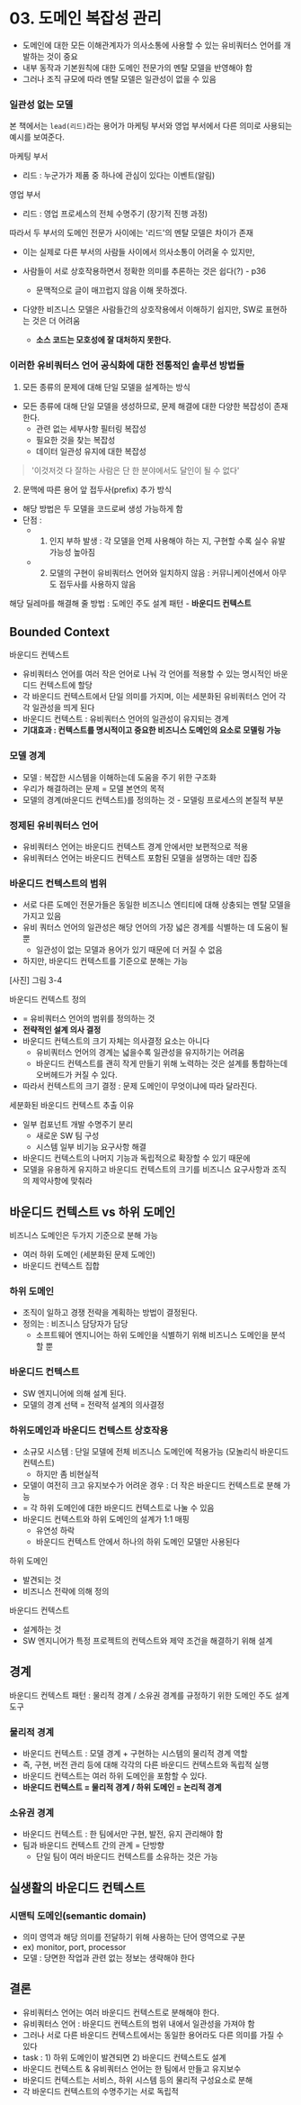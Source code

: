 # 03. 도메인 복잡성 관리 

- 도메인에 대한 모든 이해관계자가 의사소통에 사용할 수 있는 유비쿼터스 언어를 개발하는 것이 중요
- 내부 동작과 기본원칙에 대한 도메인 전문가의 멘탈 모델을 반영해야 함 
- 그러나 조직 규모에 따라 멘탈 모델은 일관성이 없을 수 있음

### 일관성 없는 모델 

본 책에서는 `lead(리드)`라는 용어가 마케팅 부서와 영업 부서에서 다른 의미로 사용되는 예시를 보여준다. 

마케팅 부서 
- 리드 : 누군가가 제품 중 하나에 관심이 있다는 이벤트(알림)

영업 부서 
- 리드 : 영업 프로세스의 전체 수명주기 (장기적 진행 과정)

따라서 두 부서의 도메인 전문가 사이에는 '리드'의 멘탈 모델은 차이가 존재
- 이는 실제로 다른 부서의 사람들 사이에서 의사소통이 어려울 수 있지만, 
- 사람들이 서로 상호작용하면서 정확한 의미를 추론하는 것은 쉽다(?) - p36 
   - 문맥적으로 글이 매끄럽지 않음 이해 못하겠다.

- 다양한 비즈니스 모델은 사람들간의 상호작용에서 이해하기 쉽지만, SW로 표현하는 것은 더 어려움
  - **소스 코드는 모호성에 잘 대처하지 못한다.**

### 이러한 유비쿼터스 언어 공식화에 대한 전통적인 솔루션 방법들 

1. 모든 종류의 문제에 대해 단일 모델을 설계하는 방식 

- 모든 종류에 대해 단일 모델을 생성하므로, 문제 해결에 대한 다양한 복잡성이 존재한다. 
  - 관련 없는 세부사항 필터링 복잡성 
  - 필요한 것을 찾는 복잡성
  - 데이터 일관성 유지에 대한 복잡성 

> '이것저것 다 잘하는 사람은 단 한 분야에서도 달인이 될 수 없다'

2. 문맥에 따른 용어 앞 접두사(prefix) 추가 방식
- 해당 방법은 두 모델을 코드로써 생성 가능하게 함 
- 단점 : 
  - 1. 인지 부하 발생 : 각 모델을 언제 사용해야 하는 지, 구현할 수록 실수 유발 가능성 높아짐 
  - 2. 모델의 구현이 유비쿼터스 언어와 일치하지 않음 : 커뮤니케이션에서 아무도 접두사를 사용하지 않음 

해당 딜레마를 해결해 줄 방법 : 도메인 주도 설계 패턴 - **바운디드 컨텍스트**


## Bounded Context 
바운디드 컨텍스트

- 유비쿼터스 언어를 여러 작은 언어로 나눠 각 언어를 적용할 수 있는 명시적인 바운디드 컨텍스트에 할당 
- 각 바운디드 컨텍스트에서 단일 의미를 가지며, 이는 세분화된 유비쿼터스 언어 각각 일관성을 띄게 된다 
- 바운디드 컨텍스트 : 유비쿼터스 언어의 일관성이 유지되는 경계 
- **기대효과 : 컨텍스트를 명시적이고 중요한 비즈니스 도메인의 요소로 모델링 가능**

### 모델 경계 
- 모델 : 복잡한 시스템을 이해하는데 도움을 주기 위한 구조화 
- 우리가 해결하려는 문제 = 모델 본연의 목적 
- 모델의 경계(바운디드 컨텍스트)를 정의하는 것 - 모델링 프로세스의 본질적 부분 

### 정제된 유비쿼터스 언어 
- 유비쿼터스 언어는 바운디드 컨텍스트 경계 안에서만 보편적으로 적용
- 유비쿼터스 언어는 바운디드 컨텍스트 포함된 모델을 설명하는 데만 집중 

### 바운디드 컨텍스트의 범위 
- 서로 다른 도메인 전문가들은 동일한 비즈니스 엔티티에 대해 상충되는 멘탈 모델을 가지고 있음 
- 유비 쿼터스 언어의 일관성은 해당 언어의 가장 넓은 경계를 식별하는 데 도움이 될 뿐 
  - 일관성이 없는 모델과 용어가 있기 때문에 더 커질 수 없음 
- 하지만, 바운디드 컨텍스트를 기준으로 분해는 가능

[사진] 그림 3-4 


바운디드 컨텍스트 정의 
- = 유비쿼터스 언어의 범위를 정의하는 것 
- **전략적인 설계 의사 결정**
- 바운디드 컨텍스트의 크기 자체는 의사결정 요소는 아니다 
  - 유비쿼터스 언어의 경계는 넓을수록 일관성을 유지하기는 어려움 
  - 바운디드 컨텍스트를 괜히 작게 만들기 위해 노력하는 것은 설계를 통합하는데 오버헤드가 커질 수 있다. 
- 따라서 컨텍스트의 크기 결정 : 문제 도메인이 무엇이냐에 따라 달라진다. 

세분화된 바운디드 컨텍스트 추출 이유
- 일부 컴포넌트 개발 수명주기 분리
  - 새로운 SW 팀 구성
  - 시스템 일부 비기능 요구사항 해결
- 바운디드 컨텍스트의 나머지 기능과 독립적으로 확장할 수 있기 때문에 
- 모델을 유용하게 유지하고 바운디드 컨텍스트의 크기를 비즈니스 요구사항과 조직의 제약사항에 맞춰라 


## 바운디드 컨텍스트 vs 하위 도메인 

비즈니스 도메인은 두가지 기준으로 분해 가능
- 여러 하위 도메인 (세분화된 문제 도메인)
- 바운디드 컨텍스트 집합

### 하위 도메인 
- 조직이 일하고 경쟁 전략을 계획하는 방법이 결정된다. 
- 정의는 : 비즈니스 담당자가 담당
  - 소프트웨어 엔지니어는 하위 도메인을 식별하기 위해 비즈니스 도메인을 분석할 뿐 

### 바운디드 컨텍스트 
- SW 엔지니어에 의해 설계 된다. 
- 모델의 경계 선택 = 전략적 설계의 의사결정 

### 하위도메인과 바운디드 컨텍스트 상호작용 
- 소규모 시스템 : 단일 모델에 전체 비즈니스 도메인에 적용가능 (모놀리식 바운디드 컨텍스트)
  - 하지만 좀 비현실적 
- 모델이 여전히 크고 유지보수가 어려운 경우 : 더 작은 바운디드 컨텍스트로 분해 가능
- = 각 하위 도메인에 대한 바운디드 컨텍스트로 나눌 수 있음 
- 바운디드 컨텍스트와 하위 도메인의 설계가 1:1 매핑
  - 유연성 하락
  - 바운디드 컨텍스트 안에서 하나의 하위 도메인 모델만 사용된다

하위 도메인
- 발견되는 것 
- 비즈니스 전략에 의해 정의 

바운디드 컨텍스트 
- 설계하는 것 
- SW 엔지니어가 특정 프로젝트의 컨텍스트와 제약 조건을 해결하기 위해 설계 

## 경계 

바운디드 컨텍스트 패턴 : 물리적 경계 / 소유권 경계를 규정하기 위한 도메인 주도 설계 도구 

### 물리적 경계 
- 바운디드 컨텍스트 : 모델 경계 + 구현하는 시스템의 물리적 경계 역할 
- 즉, 구현, 버전 관리 등에 대해 각각의 다른 바운디드 컨텍스트와 독립적 실행
- 바운디드 컨텍스트는 여러 하위 도메인을 포함할 수 있다. 
- **바운디드 컨텍스트 = 물리적 경계 / 하위 도메인 = 논리적 경계**

### 소유권 경계
- 바운디드 컨텍스트 : 한 팀에서만 구현, 발전, 유지 관리해야 함 
- 팀과 바운디드 컨텍스트 간의 관계 = 단방향
  - 단일 팀이 여러 바운디드 컨텍스트를 소유하는 것은 가능 

## 실생활의 바운디드 컨텍스트 

### 시맨틱 도메인(semantic domain)
- 의미 영역과 해당 의미를 전달하기 위해 사용하는 단어 영역으로 구분 
- ex) monitor, port, processor 
- 모델 : 당면한 작업과 관련 없는 정보는 생략해야 한다 

## 결론 
- 유비쿼터스 언어는 여러 바운디드 컨텍스트로 분해해야 한다.
- 유비쿼터스 언어 : 바운디드 컨텍스트의 범위 내에서 일관성을 가져야 함 
- 그러나 서로 다른 바운디드 컨텍스트에서는 동일한 용어라도 다른 의미를 가질 수 있다 
- task : 1) 하위 도메인이 발견되면 2) 바운디드 컨텍스트도 설계
- 바운디드 컨텍스트 & 유비쿼터스 언어는 한 팀에서 만들고 유지보수 
- 바운디드 컨텍스트는 서비스, 하위 시스템 등의 물리적 구성요소로 분해 
- 각 바운디드 컨텍스트의 수명주기는 서로 독립적 
